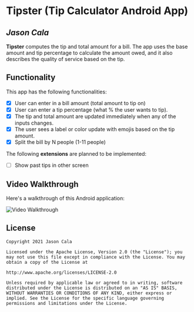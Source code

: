 # Tipster (Tip Calculator Android App)

## *Jason Cala*

**Tipster** computes the tip and total amount for a bill. The app uses the base amount and tip percentage to calculate the amount owed, and it also describes the quality of service based on the tip.

## Functionality

This app has the following functionalities:

* [x] User can enter in a bill amount (total amount to tip on)
* [x] User can enter a tip percentage (what % the user wants to tip).
* [x] The tip and total amount are updated immediately when any of the inputs changes.
* [x] The user sees a label or color update with emojis based on the tip amount.
* [x] Split the bill by N people (1-11 people)

The following **extensions** are planned to be implemented:

* [ ] Show past tips in other screen

## Video Walkthrough

Here's a walkthrough of this Android application:

<img src='https://j.gifs.com/RljLgR.gif' title='Video Walkthrough' width='' alt='Video Walkthrough' />

## License

    Copyright 2021 Jason Cala

    Licensed under the Apache License, Version 2.0 (the "License"); you may not use this file except in compliance with the License. You may obtain a copy of the License at

    http://www.apache.org/licenses/LICENSE-2.0

    Unless required by applicable law or agreed to in writing, software distributed under the License is distributed on an "AS IS" BASIS, WITHOUT WARRANTIES OR CONDITIONS OF ANY KIND, either express or implied. See the License for the specific language governing permissions and limitations under the License.